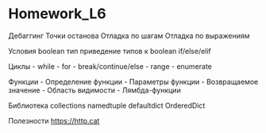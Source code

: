 # Homework_L6

Дебаггинг
    Точки останова
    Отладка по шагам
    Отладка по выражениям

Условия
    boolean тип
    приведение типов к boolean
    if/else/elif

Циклы
    - while
    - for
    - break/continue/else
    - range
    - enumerate

Функции
    - Определение функции
    - Параметры функции
    - Возвращаемое значение
    - Область видимости
    - Лямбда-функции

Библиотека collections
    namedtuple
    defaultdict
    OrderedDict

Полезности
    https://http.cat

